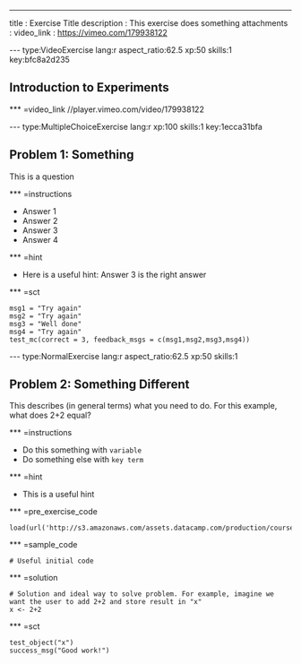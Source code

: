 <!-- Note: Datacamp hates markdown comments. All comments must be deleted for this to work on datacamp --> 

<!-- Course information --> 
---
title       : Exercise Title
description : This exercise does something
attachments :
video_link : https://vimeo.com/179938122


<!-- First Exercise - Set type to video-->
--- type:VideoExercise lang:r aspect_ratio:62.5 xp:50 skills:1 key:bfc8a2d235
<!-- Title --> 
## Introduction to Experiments
<!-- Link to video --> 
*** =video_link
//player.vimeo.com/video/179938122


<!-- Second Exercise - Set type to multiple choice--> 
--- type:MultipleChoiceExercise lang:r xp:100 skills:1 key:1ecca31bfa
<!-- Title --> 
## Problem 1: Something
<!-- Problem text --> 
This is a question
<!-- Choices --> 
*** =instructions
- Answer 1
- Answer 2
- Answer 3
- Answer 4
<!-- Hints --> 
*** =hint
- Here is a useful hint: Answer 3 is the right answer
<!-- Feedback dependent on answer. test_mc identifies which is correct  -->   
*** =sct
```{r}
msg1 = "Try again"
msg2 = "Try again"
msg3 = "Well done"
msg4 = "Try again"
test_mc(correct = 3, feedback_msgs = c(msg1,msg2,msg3,msg4))
```


<!-- Third Exercise -  Set type to Normal--> 
--- type:NormalExercise lang:r aspect_ratio:62.5 xp:50 skills:1
<!-- Title --> 
## Problem 2: Something Different
<!-- Problem text -->
This describes (in general terms) what you need to do. For this example, what does 2+2 equal?

<!-- Specific Instructions -->
*** =instructions
- Do this something with `variable`
- Do  something else with `key term` 
<!-- Hint -->
*** =hint
- This is a useful hint
<!-- Data for exercise -->
*** =pre_exercise_code
```{r}
load(url('http://s3.amazonaws.com/assets.datacamp.com/production/course_1566/datasets/OHIEexperimental.Rda'))
```
<!-- Initial code written in R workspace -->
*** =sample_code
```{r}
# Useful initial code
```
<!-- Ideal way to solve problem -->
*** =solution
```{r}
# Solution and ideal way to solve problem. For example, imagine we want the user to add 2+2 and store result in "x"
x <- 2+2
```
<!-- Check to determine if student was correct -->
*** =sct
```{r}
test_object("x")
success_msg("Good work!")
```
<!-- The above tests if x contains the right value. If we don't care how they arrive at the solution (i.e. x<-4 would be an accurrate solution), then this is enoughThe

More options and detail for syntax described at: https://github.com/datacamp/testwhat/wiki

The following is an example of specific feedback for a wrong answer. It would need to go above "test_object" The example below tests whether a result is written as a string rather than as a number, and provides a message to the user saying as much:
test_function("print", args = "x") -->
